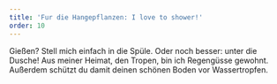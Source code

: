 ```yaml
---
title: 'Fur die Hangepflanzen: I love to shower!'
order: 10
---
```


Gie&szlig;en? Stell mich einfach in die Spüle. Oder noch besser: unter die Dusche\! Aus meiner Heimat, den Tropen, bin ich Regengüsse gewohnt. Au&szlig;erdem schützt du damit deinen schönen Boden vor Wassertropfen.
